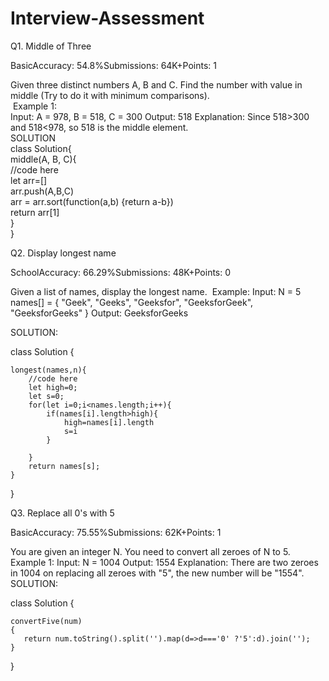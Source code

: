 # Interview-Assessment

Q1. Middle of Three <br/>

BasicAccuracy: 54.8%Submissions: 64K+Points: 1 <br/>

Given three distinct numbers A, B and C. Find the number with value in middle (Try to do it with minimum comparisons). <br/>
 Example 1:<br/>
Input: A = 978, B = 518, C = 300 Output: 518 Explanation: Since 518>300 and 518<978, so 518 is the middle element.  <br/>
SOLUTION   <br/> class Solution{ <br/>
    middle(A, B, C){ <br/>
        //code here <br/>
        let arr=[] <br/>
        arr.push(A,B,C) <br/>
        arr = arr.sort(function(a,b) {return a-b}) <br/>
        return arr[1] <br/>
    } <br/>
}<br/>




Q2. Display longest name

SchoolAccuracy: 66.29%Submissions: 48K+Points: 0

Given a list of names, display the longest name.
 Example:
Input: N = 5 names[] = { "Geek", "Geeks", "Geeksfor", "GeeksforGeek", "GeeksforGeeks" } Output: GeeksforGeeks

SOLUTION:

class Solution {

    longest(names,n){
        //code here
        let high=0;
        let s=0;
        for(let i=0;i<names.length;i++){
            if(names[i].length>high){
                high=names[i].length
                s=i
            }
            
        }
        return names[s];
    }
}





Q3. Replace all 0's with 5

BasicAccuracy: 75.55%Submissions: 62K+Points: 1

You are given an integer N. You need to convert all zeroes of N to 5.
Example 1:
Input: N = 1004 Output: 1554 Explanation: There are two zeroes in 1004 on replacing all zeroes with "5", the new number will be "1554".  SOLUTION:

 class Solution {
    
    convertFive(num)
    {
       return num.toString().split('').map(d=>d==='0' ?'5':d).join('');
    }
    
}
